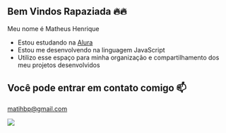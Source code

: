 ## Bem Vindos Rapaziada 🔥🔥

Meu nome é Matheus Henrique

- Estou estudando na [Alura](https://www.alura.com.br/)
- Estou me desenvolvendo na linguagem JavaScript
- Utilizo esse espaço para minha organização e compartilhamento dos meu projetos desenvolvidos

## Você pode entrar em contato comigo 📫

matihbp@gmail.com

![](https://media1.tenor.com/m/PKKCAakpBZIAAAAC/neyney-neymar.gif)
